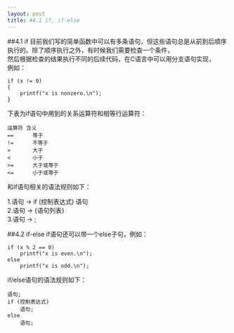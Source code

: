 ```yaml
---
layout: post
title: #4.1 if, if-else 
---
```

##4.1 if
目前我们写的简单函数中可以有多条语句，但这些语句总是从前到后顺序执行的。除了顺序执行之外，有时候我们需要检查一个条件，<br>
然后根据检查的结果执行不同的后续代码，在C语言中可以用分支语句实现，<br>
例如：<br>

	if (x != 0)
	{
		printf("x is nonzero.\n");
	}

下表为if语句中用到的关系运算符和相等行运算符：<br>

	运算符	含义
	==      等于
	!=      不等于
	>       大于
	<       小于
	>=      大于或等于
	<=      小于或等于

和if语句相关的语法规则如下：<br>

1.语句 -> if (控制表达式) 语句<br>
2.语句 -> {语句列表}<br>
3.语句 -> ;<br>

##4.2 if-else
if语句还可以带一个else子句，例如：<br>

	if (x % 2 == 0)
		printf("x is even.\n");
	else
		printf("x is odd.\n");

if/else语句的语法规则如下：<br>

	语句;
	if (控制表达式) 
		语句; 
	else 
		语句;
